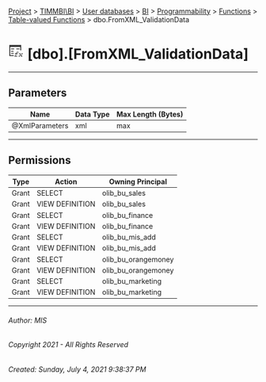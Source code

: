 #### 

[Project](../../../../../../index.md) > [TIMMBI\\BI](../../../../../index.md) > [User databases](../../../../index.md) > [BI](../../../index.md) > [Programmability](../../index.md) > [Functions](../index.md) > [Table-valued Functions](Table-valued_Functions.md) > dbo.FromXML_ValidationData

# ![Table-valued Functions](../../../../../../Images/Function_Table32.png) [dbo].[FromXML_ValidationData]

---

## <a name="#parameters"></a>Parameters

| Name | Data Type | Max Length (Bytes) |
|---|---|---|
| @XmlParameters | xml | max |


---

## <a name="#permissions"></a>Permissions

| Type | Action | Owning Principal |
|---|---|---|
| Grant | SELECT | olib_bu_sales |
| Grant | VIEW DEFINITION | olib_bu_sales |
| Grant | SELECT | olib_bu_finance |
| Grant | VIEW DEFINITION | olib_bu_finance |
| Grant | SELECT | olib_bu_mis_add |
| Grant | VIEW DEFINITION | olib_bu_mis_add |
| Grant | SELECT | olib_bu_orangemoney |
| Grant | VIEW DEFINITION | olib_bu_orangemoney |
| Grant | SELECT | olib_bu_marketing |
| Grant | VIEW DEFINITION | olib_bu_marketing |


---

###### Author:  MIS

###### Copyright 2021 - All Rights Reserved

###### Created: Sunday, July 4, 2021 9:38:37 PM

